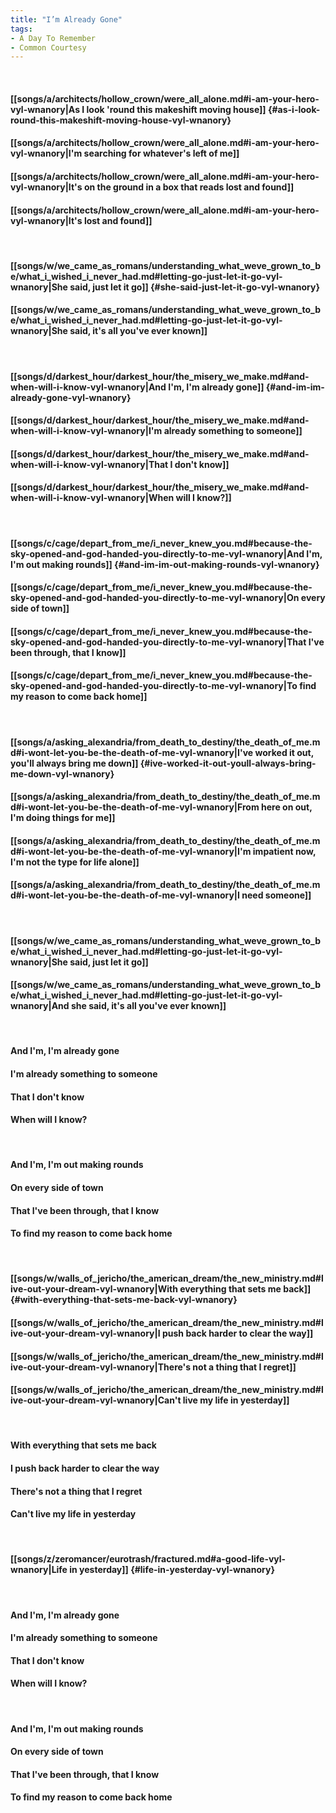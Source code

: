 ```yaml
---
title: "I’m Already Gone"
tags:
- A Day To Remember
- Common Courtesy
---
```

&nbsp;
#### [[songs/a/architects/hollow_crown/were_all_alone.md#i-am-your-hero-vyl-wnanory|As I look 'round this makeshift moving house]] {#as-i-look-round-this-makeshift-moving-house-vyl-wnanory}
#### [[songs/a/architects/hollow_crown/were_all_alone.md#i-am-your-hero-vyl-wnanory|I'm searching for whatever's left of me]]
#### [[songs/a/architects/hollow_crown/were_all_alone.md#i-am-your-hero-vyl-wnanory|It's on the ground in a box that reads lost and found]]
#### [[songs/a/architects/hollow_crown/were_all_alone.md#i-am-your-hero-vyl-wnanory|It's lost and found]]
&nbsp;
#### [[songs/w/we_came_as_romans/understanding_what_weve_grown_to_be/what_i_wished_i_never_had.md#letting-go-just-let-it-go-vyl-wnanory|She said, just let it go]] {#she-said-just-let-it-go-vyl-wnanory}
#### [[songs/w/we_came_as_romans/understanding_what_weve_grown_to_be/what_i_wished_i_never_had.md#letting-go-just-let-it-go-vyl-wnanory|She said, it's all you've ever known]]
&nbsp;
#### [[songs/d/darkest_hour/darkest_hour/the_misery_we_make.md#and-when-will-i-know-vyl-wnanory|And I'm, I'm already gone]] {#and-im-im-already-gone-vyl-wnanory}
#### [[songs/d/darkest_hour/darkest_hour/the_misery_we_make.md#and-when-will-i-know-vyl-wnanory|I'm already something to someone]]
#### [[songs/d/darkest_hour/darkest_hour/the_misery_we_make.md#and-when-will-i-know-vyl-wnanory|That I don't know]]
#### [[songs/d/darkest_hour/darkest_hour/the_misery_we_make.md#and-when-will-i-know-vyl-wnanory|When will I know?]]
&nbsp;
#### [[songs/c/cage/depart_from_me/i_never_knew_you.md#because-the-sky-opened-and-god-handed-you-directly-to-me-vyl-wnanory|And I'm, I'm out making rounds]] {#and-im-im-out-making-rounds-vyl-wnanory}
#### [[songs/c/cage/depart_from_me/i_never_knew_you.md#because-the-sky-opened-and-god-handed-you-directly-to-me-vyl-wnanory|On every side of town]]
#### [[songs/c/cage/depart_from_me/i_never_knew_you.md#because-the-sky-opened-and-god-handed-you-directly-to-me-vyl-wnanory|That I've been through, that I know]]
#### [[songs/c/cage/depart_from_me/i_never_knew_you.md#because-the-sky-opened-and-god-handed-you-directly-to-me-vyl-wnanory|To find my reason to come back home]]
&nbsp;
#### [[songs/a/asking_alexandria/from_death_to_destiny/the_death_of_me.md#i-wont-let-you-be-the-death-of-me-vyl-wnanory|I've worked it out, you'll always bring me down]] {#ive-worked-it-out-youll-always-bring-me-down-vyl-wnanory}
#### [[songs/a/asking_alexandria/from_death_to_destiny/the_death_of_me.md#i-wont-let-you-be-the-death-of-me-vyl-wnanory|From here on out, I'm doing things for me]]
#### [[songs/a/asking_alexandria/from_death_to_destiny/the_death_of_me.md#i-wont-let-you-be-the-death-of-me-vyl-wnanory|I'm impatient now, I'm not the type for life alone]]
#### [[songs/a/asking_alexandria/from_death_to_destiny/the_death_of_me.md#i-wont-let-you-be-the-death-of-me-vyl-wnanory|I need someone]]
&nbsp;
#### [[songs/w/we_came_as_romans/understanding_what_weve_grown_to_be/what_i_wished_i_never_had.md#letting-go-just-let-it-go-vyl-wnanory|She said, just let it go]]
#### [[songs/w/we_came_as_romans/understanding_what_weve_grown_to_be/what_i_wished_i_never_had.md#letting-go-just-let-it-go-vyl-wnanory|And she said, it's all you've ever known]]
&nbsp;
#### And I'm, I'm already gone
#### I'm already something to someone
#### That I don't know
#### When will I know?
&nbsp;
#### And I'm, I'm out making rounds
#### On every side of town
#### That I've been through, that I know
#### To find my reason to come back home
&nbsp;
#### [[songs/w/walls_of_jericho/the_american_dream/the_new_ministry.md#live-out-your-dream-vyl-wnanory|With everything that sets me back]] {#with-everything-that-sets-me-back-vyl-wnanory}
#### [[songs/w/walls_of_jericho/the_american_dream/the_new_ministry.md#live-out-your-dream-vyl-wnanory|I push back harder to clear the way]]
#### [[songs/w/walls_of_jericho/the_american_dream/the_new_ministry.md#live-out-your-dream-vyl-wnanory|There's not a thing that I regret]]
#### [[songs/w/walls_of_jericho/the_american_dream/the_new_ministry.md#live-out-your-dream-vyl-wnanory|Can't live my life in yesterday]]
&nbsp;
#### With everything that sets me back
#### I push back harder to clear the way
#### There's not a thing that I regret
#### Can't live my life in yesterday
&nbsp;
#### [[songs/z/zeromancer/eurotrash/fractured.md#a-good-life-vyl-wnanory|Life in yesterday]] {#life-in-yesterday-vyl-wnanory}
&nbsp;
#### And I'm, I'm already gone
#### I'm already something to someone
#### That I don't know
#### When will I know?
&nbsp;
#### And I'm, I'm out making rounds
#### On every side of town
#### That I've been through, that I know
#### To find my reason to come back home
